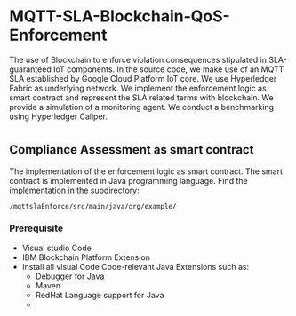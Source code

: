 # MQTT-SLA-Blockchain-QoS-Enforcement
The use of Blockchain to enforce violation consequences stipulated in SLA-guaranteed IoT components. In the source code, we make use of an MQTT SLA established by Google Cloud Platform IoT core. We use Hyperledger Fabric as underlying network. We implement the enforcement logic as smart contract and represent the SLA related terms with blockchain. We provide a simulation of a monitoring agent. We conduct a benchmarking using Hyperledger Caliper. 

#
## Compliance Assessment as smart contract
The implementation of the enforcement logic as smart contract. The smart contract is implemented in Java programming language. Find the implementation in the subdirectory:

    /mqttslaEnforce/src/main/java/org/example/


### Prerequisite
* Visual studio Code
* IBM Blockchain Platform Extension
* install all visual Code Code-relevant Java Extensions such as:
    * Debugger for Java
    * Maven
    * RedHat Language support for Java
    *


